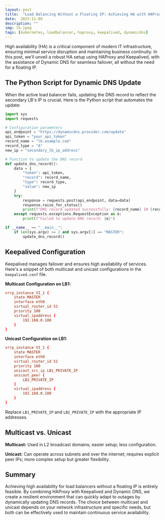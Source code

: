 ```yaml
---
layout: post
title:  "Load Balancing Without a Floating IP: Achieving HA with HAProxy, Keepalived, and Dynamic DNS"
date:  2023-11-09
description: ""
img: lb.jpeg
tags: [kubernetes, loadbalancer, haproxy, keepalived, dynamicdns]
---
```


High availability (HA) is a critical component of modern IT infrastructure, ensuring minimal service disruption and maintaining business continuity. In this post, we'll unveil a robust HA setup using HAProxy and Keepalived, with the assistance of Dynamic DNS for seamless failover, all without the need for a floating IP.

## The Python Script for Dynamic DNS Update

When the active load balancer fails, updating the DNS record to reflect the secondary LB's IP is crucial. Here is the Python script that automates the update:

```python
import sys
import requests

# Configuration parameters
api_endpoint = "https://dynamicdns.provider.com/update"
api_token = "your_api_token"
record_name = "lb.example.com"
record_type = "A"
new_ip = "secondary_lb_ip_address"

# Function to update the DNS record
def update_dns_record():
    data = {
        "token": api_token,
        "record": record_name,
        "type": record_type,
        "value": new_ip
    }
    try:
        response = requests.post(api_endpoint, data=data)
        response.raise_for_status()
        print(f"DNS record updated successfully: {record_name} IN {record_type} {new_ip}")
    except requests.exceptions.RequestException as e:
        print(f"Failed to update DNS record: {e}")

if __name__ == "__main__":
    if len(sys.argv) >= 2 and sys.argv[1] == "MASTER":
        update_dns_record()
```

## Keepalived Configuration

Keepalived manages failover and ensures high availability of services. Here's a snippet of both multicast and unicast configurations in the `keepalived.conf` file.

**Multicast Configuration on LB1:**

```conf
vrrp_instance VI_1 {
    state MASTER
    interface eth0
    virtual_router_id 51
    priority 100
    virtual_ipaddress {
        192.168.0.100
    }
}
```

**Unicast Configuration on LB1:**

```conf
vrrp_instance VI_1 {
    state MASTER
    interface eth0
    virtual_router_id 51
    priority 100
    unicast_src_ip LB1_PRIVATE_IP
    unicast_peer {
        LB2_PRIVATE_IP
    }
    virtual_ipaddress {
        192.168.0.100
    }
}
```

Replace `LB1_PRIVATE_IP` and `LB2_PRIVATE_IP` with the appropriate IP addresses.

## Multicast vs. Unicast

**Multicast:**
Used in L2 broadcast domains; easier setup; less configuration.

**Unicast:**
Can operate across subnets and over the internet; requires explicit peer IPs; more complex setup but greater flexibility.

## Summary

Achieving high availability for load balancers without a floating IP is entirely feasible. By combining HAProxy with Keepalived and Dynamic DNS, we create a resilient environment that can quickly adapt to outages by dynamically updating DNS records. The choice between multicast and unicast depends on your network infrastructure and specific needs, but both can be effectively used to maintain continuous service availability.